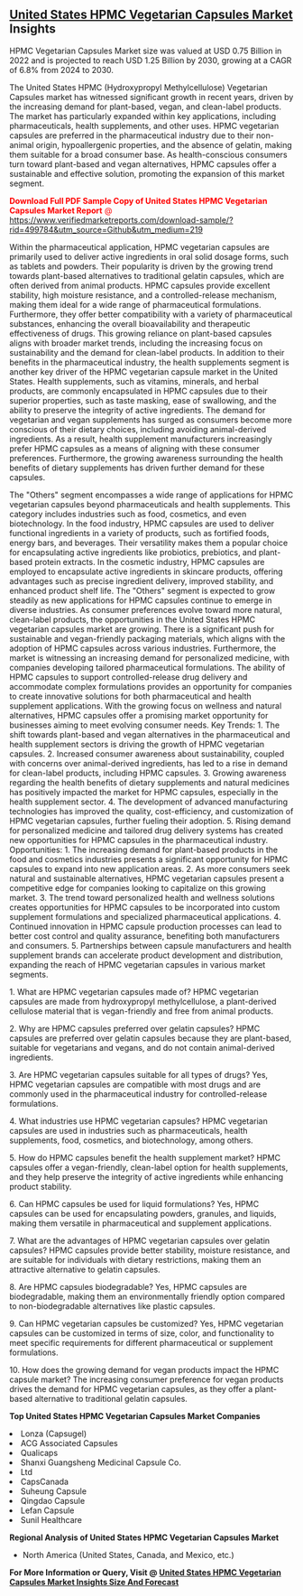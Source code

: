 <h2><a href="https://www.verifiedmarketreports.com/download-sample/?rid=499784&amp;utm_source=Github&amp;utm_medium=219" target="_blank">United States HPMC Vegetarian Capsules Market</a> Insights</h2><p>HPMC Vegetarian Capsules Market size was valued at USD 0.75 Billion in 2022 and is projected to reach USD 1.25 Billion by 2030, growing at a CAGR of 6.8% from 2024 to 2030.</p><p><p>The United States HPMC (Hydroxypropyl Methylcellulose) Vegetarian Capsules market has witnessed significant growth in recent years, driven by the increasing demand for plant-based, vegan, and clean-label products. The market has particularly expanded within key applications, including pharmaceuticals, health supplements, and other uses. HPMC vegetarian capsules are preferred in the pharmaceutical industry due to their non-animal origin, hypoallergenic properties, and the absence of gelatin, making them suitable for a broad consumer base. As health-conscious consumers turn toward plant-based and vegan alternatives, HPMC capsules offer a sustainable and effective solution, promoting the expansion of this market segment. <p><span class=""><span style="color: #ff0000;"><strong>Download Full PDF Sample Copy of United States HPMC Vegetarian Capsules Market Report</strong> @ </span><a href="https://www.verifiedmarketreports.com/download-sample/?rid=499784&amp;utm_source=Github&amp;utm_medium=219" target="_blank">https://www.verifiedmarketreports.com/download-sample/?rid=499784&amp;utm_source=Github&amp;utm_medium=219</a></span></p></p> <p>Within the pharmaceutical application, HPMC vegetarian capsules are primarily used to deliver active ingredients in oral solid dosage forms, such as tablets and powders. Their popularity is driven by the growing trend towards plant-based alternatives to traditional gelatin capsules, which are often derived from animal products. HPMC capsules provide excellent stability, high moisture resistance, and a controlled-release mechanism, making them ideal for a wide range of pharmaceutical formulations. Furthermore, they offer better compatibility with a variety of pharmaceutical substances, enhancing the overall bioavailability and therapeutic effectiveness of drugs. This growing reliance on plant-based capsules aligns with broader market trends, including the increasing focus on sustainability and the demand for clean-label products. In addition to their benefits in the pharmaceutical industry, the health supplements segment is another key driver of the HPMC vegetarian capsule market in the United States. Health supplements, such as vitamins, minerals, and herbal products, are commonly encapsulated in HPMC capsules due to their superior properties, such as taste masking, ease of swallowing, and the ability to preserve the integrity of active ingredients. The demand for vegetarian and vegan supplements has surged as consumers become more conscious of their dietary choices, including avoiding animal-derived ingredients. As a result, health supplement manufacturers increasingly prefer HPMC capsules as a means of aligning with these consumer preferences. Furthermore, the growing awareness surrounding the health benefits of dietary supplements has driven further demand for these capsules. <p>The "Others" segment encompasses a wide range of applications for HPMC vegetarian capsules beyond pharmaceuticals and health supplements. This category includes industries such as food, cosmetics, and even biotechnology. In the food industry, HPMC capsules are used to deliver functional ingredients in a variety of products, such as fortified foods, energy bars, and beverages. Their versatility makes them a popular choice for encapsulating active ingredients like probiotics, prebiotics, and plant-based protein extracts. In the cosmetic industry, HPMC capsules are employed to encapsulate active ingredients in skincare products, offering advantages such as precise ingredient delivery, improved stability, and enhanced product shelf life. The "Others" segment is expected to grow steadily as new applications for HPMC capsules continue to emerge in diverse industries. As consumer preferences evolve toward more natural, clean-label products, the opportunities in the United States HPMC vegetarian capsules market are growing. There is a significant push for sustainable and vegan-friendly packaging materials, which aligns with the adoption of HPMC capsules across various industries. Furthermore, the market is witnessing an increasing demand for personalized medicine, with companies developing tailored pharmaceutical formulations. The ability of HPMC capsules to support controlled-release drug delivery and accommodate complex formulations provides an opportunity for companies to create innovative solutions for both pharmaceutical and health supplement applications. With the growing focus on wellness and natural alternatives, HPMC capsules offer a promising market opportunity for businesses aiming to meet evolving consumer needs. Key Trends: 1. The shift towards plant-based and vegan alternatives in the pharmaceutical and health supplement sectors is driving the growth of HPMC vegetarian capsules. 2. Increased consumer awareness about sustainability, coupled with concerns over animal-derived ingredients, has led to a rise in demand for clean-label products, including HPMC capsules. 3. Growing awareness regarding the health benefits of dietary supplements and natural medicines has positively impacted the market for HPMC capsules, especially in the health supplement sector. 4. The development of advanced manufacturing technologies has improved the quality, cost-efficiency, and customization of HPMC vegetarian capsules, further fueling their adoption. 5. Rising demand for personalized medicine and tailored drug delivery systems has created new opportunities for HPMC capsules in the pharmaceutical industry. Opportunities: 1. The increasing demand for plant-based products in the food and cosmetics industries presents a significant opportunity for HPMC capsules to expand into new application areas. 2. As more consumers seek natural and sustainable alternatives, HPMC vegetarian capsules present a competitive edge for companies looking to capitalize on this growing market. 3. The trend toward personalized health and wellness solutions creates opportunities for HPMC capsules to be incorporated into custom supplement formulations and specialized pharmaceutical applications. 4. Continued innovation in HPMC capsule production processes can lead to better cost control and quality assurance, benefiting both manufacturers and consumers. 5. Partnerships between capsule manufacturers and health supplement brands can accelerate product development and distribution, expanding the reach of HPMC vegetarian capsules in various market segments. <p>1. What are HPMC vegetarian capsules made of? HPMC vegetarian capsules are made from hydroxypropyl methylcellulose, a plant-derived cellulose material that is vegan-friendly and free from animal products.</p> <p>2. Why are HPMC capsules preferred over gelatin capsules? HPMC capsules are preferred over gelatin capsules because they are plant-based, suitable for vegetarians and vegans, and do not contain animal-derived ingredients.</p> <p>3. Are HPMC vegetarian capsules suitable for all types of drugs? Yes, HPMC vegetarian capsules are compatible with most drugs and are commonly used in the pharmaceutical industry for controlled-release formulations.</p> <p>4. What industries use HPMC vegetarian capsules? HPMC vegetarian capsules are used in industries such as pharmaceuticals, health supplements, food, cosmetics, and biotechnology, among others.</p> <p>5. How do HPMC capsules benefit the health supplement market? HPMC capsules offer a vegan-friendly, clean-label option for health supplements, and they help preserve the integrity of active ingredients while enhancing product stability.</p> <p>6. Can HPMC capsules be used for liquid formulations? Yes, HPMC capsules can be used for encapsulating powders, granules, and liquids, making them versatile in pharmaceutical and supplement applications.</p> <p>7. What are the advantages of HPMC vegetarian capsules over gelatin capsules? HPMC capsules provide better stability, moisture resistance, and are suitable for individuals with dietary restrictions, making them an attractive alternative to gelatin capsules.</p> <p>8. Are HPMC capsules biodegradable? Yes, HPMC capsules are biodegradable, making them an environmentally friendly option compared to non-biodegradable alternatives like plastic capsules.</p> <p>9. Can HPMC vegetarian capsules be customized? Yes, HPMC vegetarian capsules can be customized in terms of size, color, and functionality to meet specific requirements for different pharmaceutical or supplement formulations.</p> <p>10. How does the growing demand for vegan products impact the HPMC capsule market? The increasing consumer preference for vegan products drives the demand for HPMC vegetarian capsules, as they offer a plant-based alternative to traditional gelatin capsules.</p></p><p><strong>Top United States HPMC Vegetarian Capsules Market Companies</strong></p><div data-test-id=""><p><li>Lonza (Capsugel)</li><li> ACG Associated Capsules</li><li> Qualicaps</li><li> Shanxi Guangsheng Medicinal Capsule Co.</li><li>Ltd</li><li> CapsCanada</li><li> Suheung Capsule</li><li> Qingdao Capsule</li><li> Lefan Capsule</li><li> Sunil Healthcare</li></p><div><strong>Regional Analysis of&nbsp;United States HPMC Vegetarian Capsules Market</strong></div><ul><li dir="ltr"><p dir="ltr">North America&nbsp;(United States, Canada, and Mexico, etc.)</p></li></ul><p><strong>For More Information or Query, Visit @&nbsp;</strong><strong><a href="https://www.verifiedmarketreports.com/product/hpmc-vegetarian-capsules-market/?utm_source=Github&amp;utm_medium=219" target="_blank">United States HPMC Vegetarian Capsules Market Insights Size And Forecast</a></strong></p></div>
